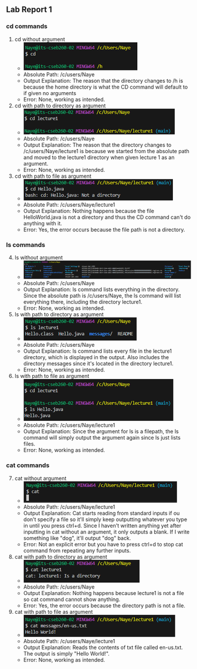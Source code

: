 ## Lab Report 1
### cd commands
1. cd without argument
	* ![Image](Ex1.PNG)
	* Absolute Path: /c/users/Naye
	* Output Explanation: The reason that the directory changes to /h is because the home directory is what the CD command will default to if given no arguments  
	* Error: None, working as intended. 
2. cd with path to directory as argument
	* ![Image](Ex2.PNG)
	* Absolute Path: /c/users/Naye
	* Output Explanation: The reason that the directory changes to /c/users/Naye/lecture1 is because we started from the absolute path and moved to the lecture1 directory when given lecture 1 as an argument.
 	* Error: None, working as intended.
3. cd with path to file as argument
	* ![Image](Ex3.PNG)
	* Absolute Path: /c/users/Naye/lecture1
	* Output Explanation: Nothing happens because the file HelloWorld.java is not a directory and thus the CD command can't do anything with it. 
	* Error: Yes, the error occurs because the file path is not a directory.

### ls commands
4. ls without argument 
	* ![Image](Ex4.PNG)
	* Absolute Path: /c/users/Naye
	* Output Explanation: ls command lists everything in the directory. Since the absolute path is /c/users/Naye, the ls command will list everything there, including the directory lecture1.
	* Error: None, working as intended. 
5. ls with path to directory as argument
	* ![Image](Ex6.PNG)
	* Absolute Path: /c/users/Naye
	* Output Explanation: ls command lists every file in the lecture1 directory, which is displayed in the output. Also includes the directory messages since it's located in the directory lecture1. 
	* Error: None, working as intended. 
6. ls with path to file as argument
	* ![Image](Ex5.PNG)
	* Absolute Path: /c/users/Naye/lecture1
	* Output Explanation: Since the argument for ls is a filepath, the ls command will simply output the argument again since ls just lists files. 
	* Error: None, working as intended.

### cat commands
7. cat without argument 
	* ![Image](Ex7.PNG)
	* Absolute Path: /c/users/Naye/lecture1
	* Output Explanation: Cat starts reading from standard inputs if ou don't specify a file so it'll simply keep outputting whatever you type in until you press ctrl+d. Since I haven't written anything yet after inputting in cat without an argument, it only outputs a blank. If I write something like "dog", it'll output "dog" back. 
	* Error: Not an explicit error but you have to press ctrl+d to stop cat command from repeating any further inputs. 
8. cat with path to directory as argument
	* ![Image](Ex8.PNG)
	* Absolute Path: /c/users/Naye
	* Output Explanation: Nothing happens because lecture1 is not a file so cat command cannot show anything. 
	* Error: Yes, the error occurs because the directory path is not a file.
9. cat with path to file as argument 
	* ![Image](Ex9.PNG)
	* Absolute Path: /c/users/Naye/lecture1
	* Output Explanation: Reads the contents of txt file called en-us.txt. The output is simply "Hello World!". 
	* Error: None, working as intended.
